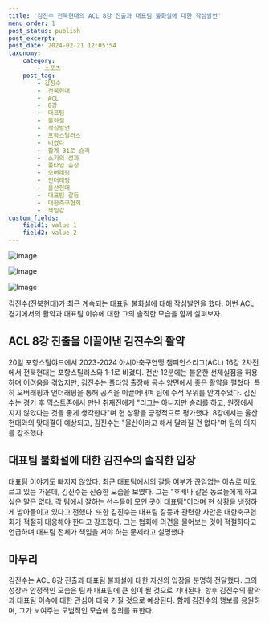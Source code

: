 ```yaml
---
title: '김진수 전북현대의 ACL 8강 진출과 대표팀 불화설에 대한 작심발언'
menu_order: 1
post_status: publish
post_excerpt: 
post_date: 2024-02-21 12:05:54
taxonomy:
    category:
        - 스포츠
    post_tag:
        - 김진수
        -  전북현대
        -  ACL
        -  8강
        -  대표팀
        -  불화설
        -  작심발언
        -  포항스틸러스
        -  비겼다
        -  합계 31로 승리
        -  소기의 성과
        -  풀타임 출장
        -  오버래핑
        -  언더래핑
        -  울산현대
        -  대표팀 갈등
        -  대한축구협회
        -  책임감
custom_fields:
    field1: value 1
    field2: value 2
---
```


![Image](https://imgnews.pstatic.net/image/436/2024/02/21/0000082840_001_20240221073101438.jpeg?type=w647)

![Image](https://imgnews.pstatic.net/image/436/2024/02/21/0000082840_002_20240221073101467.jpg?type=w647)

![Image](https://imgnews.pstatic.net/image/436/2024/02/21/0000082840_003_20240221073101479.jpg?type=w647)

김진수(전북현대)가 최근 계속되는 대표팀 불화설에 대해 작심발언을 했다. 이번 ACL 경기에서의 활약과 대표팀 이슈에 대한 그의 솔직한 모습을 함께 살펴보자.
## ACL 8강 진출을 이끌어낸 김진수의 활약
20일 포항스틸야드에서 2023-2024 아시아축구연맹 챔피언스리그(ACL) 16강 2차전에서 전북현대는 포항스틸러스와 1-1로 비겼다. 전반 12분에는 불운한 선제실점을 허용하며 어려움을 겪었지만, 김진수는 풀타임 출장해 공수 양면에서 좋은 활약을 펼쳤다. 특히 오버래핑과 언더래핑을 통해 공격을 이끌어내며 팀에 수적 우위를 안겨주었다.
김진수는 경기 후 믹스트존에서 만난 취재진에게 "리그는 아니지만 승리를 하고, 원정에서 지지 않았다는 것을 좋게 생각한다"며 현 상황을 긍정적으로 평가했다. 8강에서는 울산현대와의 맞대결이 예상되고, 김진수는 "울산이라고 해서 달라질 건 없다"며 팀의 의지를 강조했다.
## 대표팀 불화설에 대한 김진수의 솔직한 입장
대표팀 이야기도 빠지지 않았다. 최근 대표팀에서의 갈등 여부가 끊임없는 이슈로 떠오르고 있는 가운데, 김진수는 신중한 모습을 보였다. 그는 "후배나 같은 동료들에게 하고 싶은 말은 없다. 각 팀에서 잘하는 선수들이 모인 곳이 대표팀"이라며 현 상황을 냉정하게 받아들이고 있다고 전했다.
또한 김진수는 대표팀 갈등과 관련한 사안은 대한축구협회가 적절히 대응해야 한다고 강조했다. 그는 협회에 의견을 물어보는 것이 적절하다고 언급하며 대표팀 전체가 책임을 져야 하는 문제라고 설명했다.
## 마무리
김진수는 ACL 8강 진출과 대표팀 불화설에 대한 자신의 입장을 분명히 전달했다. 그의 성장과 안정적인 모습은 팀과 대표팀에 큰 힘이 될 것으로 기대된다. 향후 김진수의 활약과 대표팀 이슈에 대한 관심이 더욱 커질 것으로 예상된다. 함께 김진수의 행보를 응원하며, 그가 보여주는 모범적인 모습에 경의를 표한다.
